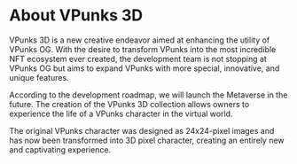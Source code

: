 # About VPunks 3D

VPunks 3D is a new creative endeavor aimed at enhancing the utility of VPunks OG. With the desire to transform VPunks into the most incredible NFT ecosystem ever created, the development team is not stopping at VPunks OG but aims to expand VPunks with more special, innovative, and unique features.

According to the development roadmap, we will launch the Metaverse in the future. The creation of the VPunks 3D collection allows owners to experience the life of a VPunks character in the virtual world.

The original VPunks character was designed as 24x24-pixel images and has now been transformed into 3D pixel character, creating an entirely new and captivating experience.

<figure><img src="https://lh4.googleusercontent.com/ehylxBq6idz8kqzMNlPUt66bozjoUOH72ITdpgMVrlfjCdagQKKNzfkDqcYbJm1vTyB5KE20qXEeAkC4BWev8A-R8wOzia8ghsO84WA-hgBmCH1e5PIZ5zZ-7n8XgDzWSKoNziOfwECb8htrNJ1GMFE" alt=""><figcaption></figcaption></figure>
